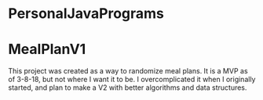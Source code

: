 # PersonalJavaPrograms

# MealPlanV1
This project was created as a way to randomize meal plans.
It is a MVP as of 3-8-18, but not where I want it to be. I overcomplicated it when
I originally started, and plan to make a V2 with better algorithms and data structures.
